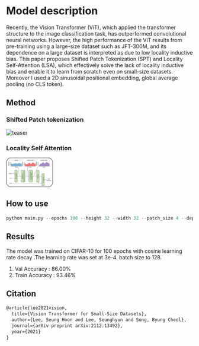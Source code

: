 
# Model description
Recently, the Vision Transformer (ViT), which applied the transformer structure to the image classification task, has outperformed convolutional neural networks.
However, the high performance of the ViT results from pre-training using a large-size dataset such as JFT-300M, and its dependence on a large dataset is interpreted as due to low locality inductive bias. 
This paper proposes Shifted Patch Tokenization (SPT) and Locality Self-Attention (LSA), which effectively solve the lack of locality inductive bias and enable it to learn from scratch even on small-size datasets.
Moreover I used a 2D sinusoidal positional embedding, global average pooling (no CLS token).

## Method
### Shifted Patch tokenization
<!-- <div align="center"> -->
  <img src="SPT.png" width="25%" title="" alt="teaser">
<!-- </div> -->

### Locality Self Attention
<!-- <div align="center"> -->
  <img src="LSA.png" width="25%" title="" alt="teaser">
<!-- </div> -->

## How to use
```python
python main.py --epochs 100 --height 32 --width 32 --patch_size 4 --depth 9 --heads 2 --dim 192 --mlp_dim 384 
```

## Results
The model was trained on CIFAR-10 for 100 epochs with cosine learning rate decay .The learning rate was set at 3e-4. batch size to 128.
1. Val Accuracy : 86.00%
2. Train Accuracy : 93.46%

## Citation
```
@article{lee2021vision,
  title={Vision Transformer for Small-Size Datasets},
  author={Lee, Seung Hoon and Lee, Seunghyun and Song, Byung Cheol},
  journal={arXiv preprint arXiv:2112.13492},
  year={2021}
}
```
